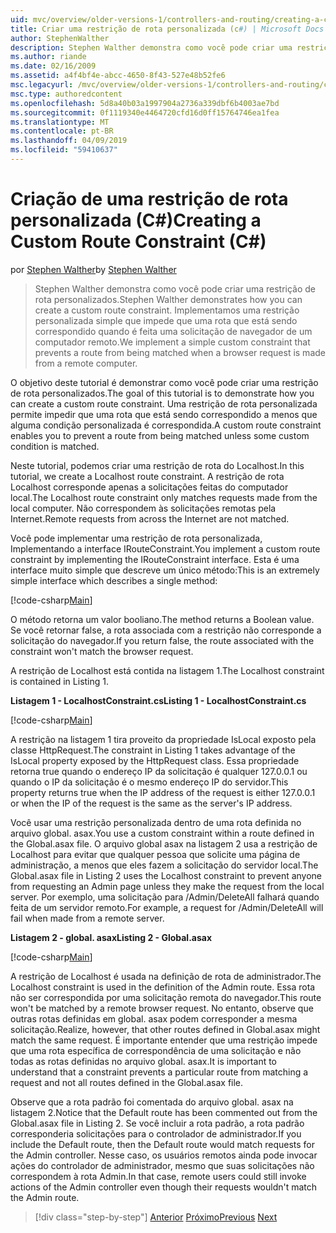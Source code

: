 ```yaml
---
uid: mvc/overview/older-versions-1/controllers-and-routing/creating-a-custom-route-constraint-cs
title: Criar uma restrição de rota personalizada (c#) | Microsoft Docs
author: StephenWalther
description: Stephen Walther demonstra como você pode criar uma restrição de rota personalizados. Implementamos um simples restrição personalizada que impede que uma rota que está sendo correspondido w...
ms.author: riande
ms.date: 02/16/2009
ms.assetid: a4f4bf4e-abcc-4650-8f43-527e48b52fe6
msc.legacyurl: /mvc/overview/older-versions-1/controllers-and-routing/creating-a-custom-route-constraint-cs
msc.type: authoredcontent
ms.openlocfilehash: 5d8a40b03a1997904a2736a339dbf6b4003ae7bd
ms.sourcegitcommit: 0f1119340e4464720cfd16d0ff15764746ea1fea
ms.translationtype: MT
ms.contentlocale: pt-BR
ms.lasthandoff: 04/09/2019
ms.locfileid: "59410637"
---
```

# <a name="creating-a-custom-route-constraint-c"></a><span data-ttu-id="0d23d-104">Criação de uma restrição de rota personalizada (C#)</span><span class="sxs-lookup"><span data-stu-id="0d23d-104">Creating a Custom Route Constraint (C#)</span></span>

<span data-ttu-id="0d23d-105">por [Stephen Walther](https://github.com/StephenWalther)</span><span class="sxs-lookup"><span data-stu-id="0d23d-105">by [Stephen Walther](https://github.com/StephenWalther)</span></span>

> <span data-ttu-id="0d23d-106">Stephen Walther demonstra como você pode criar uma restrição de rota personalizados.</span><span class="sxs-lookup"><span data-stu-id="0d23d-106">Stephen Walther demonstrates how you can create a custom route constraint.</span></span> <span data-ttu-id="0d23d-107">Implementamos uma restrição personalizada simple que impede que uma rota que está sendo correspondido quando é feita uma solicitação de navegador de um computador remoto.</span><span class="sxs-lookup"><span data-stu-id="0d23d-107">We implement a simple custom constraint that prevents a route from being matched when a browser request is made from a remote computer.</span></span>


<span data-ttu-id="0d23d-108">O objetivo deste tutorial é demonstrar como você pode criar uma restrição de rota personalizados.</span><span class="sxs-lookup"><span data-stu-id="0d23d-108">The goal of this tutorial is to demonstrate how you can create a custom route constraint.</span></span> <span data-ttu-id="0d23d-109">Uma restrição de rota personalizada permite impedir que uma rota que está sendo correspondido a menos que alguma condição personalizada é correspondida.</span><span class="sxs-lookup"><span data-stu-id="0d23d-109">A custom route constraint enables you to prevent a route from being matched unless some custom condition is matched.</span></span>

<span data-ttu-id="0d23d-110">Neste tutorial, podemos criar uma restrição de rota do Localhost.</span><span class="sxs-lookup"><span data-stu-id="0d23d-110">In this tutorial, we create a Localhost route constraint.</span></span> <span data-ttu-id="0d23d-111">A restrição de rota Localhost corresponde apenas a solicitações feitas do computador local.</span><span class="sxs-lookup"><span data-stu-id="0d23d-111">The Localhost route constraint only matches requests made from the local computer.</span></span> <span data-ttu-id="0d23d-112">Não correspondem às solicitações remotas pela Internet.</span><span class="sxs-lookup"><span data-stu-id="0d23d-112">Remote requests from across the Internet are not matched.</span></span>

<span data-ttu-id="0d23d-113">Você pode implementar uma restrição de rota personalizada, Implementando a interface IRouteConstraint.</span><span class="sxs-lookup"><span data-stu-id="0d23d-113">You implement a custom route constraint by implementing the IRouteConstraint interface.</span></span> <span data-ttu-id="0d23d-114">Esta é uma interface muito simple que descreve um único método:</span><span class="sxs-lookup"><span data-stu-id="0d23d-114">This is an extremely simple interface which describes a single method:</span></span>

[!code-csharp[Main](creating-a-custom-route-constraint-cs/samples/sample1.cs)]

<span data-ttu-id="0d23d-115">O método retorna um valor booliano.</span><span class="sxs-lookup"><span data-stu-id="0d23d-115">The method returns a Boolean value.</span></span> <span data-ttu-id="0d23d-116">Se você retornar false, a rota associada com a restrição não corresponde a solicitação do navegador.</span><span class="sxs-lookup"><span data-stu-id="0d23d-116">If you return false, the route associated with the constraint won't match the browser request.</span></span>

<span data-ttu-id="0d23d-117">A restrição de Localhost está contida na listagem 1.</span><span class="sxs-lookup"><span data-stu-id="0d23d-117">The Localhost constraint is contained in Listing 1.</span></span>

**<span data-ttu-id="0d23d-118">Listagem 1 - LocalhostConstraint.cs</span><span class="sxs-lookup"><span data-stu-id="0d23d-118">Listing 1 - LocalhostConstraint.cs</span></span>**

[!code-csharp[Main](creating-a-custom-route-constraint-cs/samples/sample2.cs)]

<span data-ttu-id="0d23d-119">A restrição na listagem 1 tira proveito da propriedade IsLocal exposto pela classe HttpRequest.</span><span class="sxs-lookup"><span data-stu-id="0d23d-119">The constraint in Listing 1 takes advantage of the IsLocal property exposed by the HttpRequest class.</span></span> <span data-ttu-id="0d23d-120">Essa propriedade retorna true quando o endereço IP da solicitação é qualquer 127.0.0.1 ou quando o IP da solicitação é o mesmo endereço IP do servidor.</span><span class="sxs-lookup"><span data-stu-id="0d23d-120">This property returns true when the IP address of the request is either 127.0.0.1 or when the IP of the request is the same as the server's IP address.</span></span>

<span data-ttu-id="0d23d-121">Você usar uma restrição personalizada dentro de uma rota definida no arquivo global. asax.</span><span class="sxs-lookup"><span data-stu-id="0d23d-121">You use a custom constraint within a route defined in the Global.asax file.</span></span> <span data-ttu-id="0d23d-122">O arquivo global asax na listagem 2 usa a restrição de Localhost para evitar que qualquer pessoa que solicite uma página de administração, a menos que eles fazem a solicitação do servidor local.</span><span class="sxs-lookup"><span data-stu-id="0d23d-122">The Global.asax file in Listing 2 uses the Localhost constraint to prevent anyone from requesting an Admin page unless they make the request from the local server.</span></span> <span data-ttu-id="0d23d-123">Por exemplo, uma solicitação para /Admin/DeleteAll falhará quando feita de um servidor remoto.</span><span class="sxs-lookup"><span data-stu-id="0d23d-123">For example, a request for /Admin/DeleteAll will fail when made from a remote server.</span></span>

**<span data-ttu-id="0d23d-124">Listagem 2 - global. asax</span><span class="sxs-lookup"><span data-stu-id="0d23d-124">Listing 2 - Global.asax</span></span>**

[!code-csharp[Main](creating-a-custom-route-constraint-cs/samples/sample3.cs)]

<span data-ttu-id="0d23d-125">A restrição de Localhost é usada na definição de rota de administrador.</span><span class="sxs-lookup"><span data-stu-id="0d23d-125">The Localhost constraint is used in the definition of the Admin route.</span></span> <span data-ttu-id="0d23d-126">Essa rota não ser correspondida por uma solicitação remota do navegador.</span><span class="sxs-lookup"><span data-stu-id="0d23d-126">This route won't be matched by a remote browser request.</span></span> <span data-ttu-id="0d23d-127">No entanto, observe que outras rotas definidas em global. asax podem corresponder a mesma solicitação.</span><span class="sxs-lookup"><span data-stu-id="0d23d-127">Realize, however, that other routes defined in Global.asax might match the same request.</span></span> <span data-ttu-id="0d23d-128">É importante entender que uma restrição impede que uma rota específica de correspondência de uma solicitação e não todas as rotas definidas no arquivo global. asax.</span><span class="sxs-lookup"><span data-stu-id="0d23d-128">It is important to understand that a constraint prevents a particular route from matching a request and not all routes defined in the Global.asax file.</span></span>

<span data-ttu-id="0d23d-129">Observe que a rota padrão foi comentada do arquivo global. asax na listagem 2.</span><span class="sxs-lookup"><span data-stu-id="0d23d-129">Notice that the Default route has been commented out from the Global.asax file in Listing 2.</span></span> <span data-ttu-id="0d23d-130">Se você incluir a rota padrão, a rota padrão corresponderia solicitações para o controlador de administrador.</span><span class="sxs-lookup"><span data-stu-id="0d23d-130">If you include the Default route, then the Default route would match requests for the Admin controller.</span></span> <span data-ttu-id="0d23d-131">Nesse caso, os usuários remotos ainda pode invocar ações do controlador de administrador, mesmo que suas solicitações não correspondem à rota Admin.</span><span class="sxs-lookup"><span data-stu-id="0d23d-131">In that case, remote users could still invoke actions of the Admin controller even though their requests wouldn't match the Admin route.</span></span>

> [!div class="step-by-step"]
> <span data-ttu-id="0d23d-132">[Anterior](creating-a-route-constraint-cs.md)
> [Próximo](asp-net-mvc-controller-overview-vb.md)</span><span class="sxs-lookup"><span data-stu-id="0d23d-132">[Previous](creating-a-route-constraint-cs.md)
[Next](asp-net-mvc-controller-overview-vb.md)</span></span>
